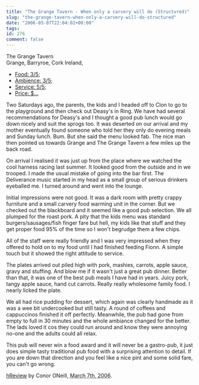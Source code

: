 ```yaml
---
title: "The Grange Tavern - When only a carvery will do (Structured)"
slug: "the-grange-tavern-when-only-a-carvery-will-do-structured"
date: "2006-03-07T22:04:02+00:00"
tags:
id: 276
comment: false
---
```

<div class="hreview">
 <div class="item vcard">
  <div class="fn org summary">The Grange Tavern</div>
  <span class="adr">
   <span class="street-address">Grange</span>,
   <span class="locality">Barryroe</span>,
   <span class="region">Cork</span>
   <span class="country-name">Ireland</span>,
  </span>
 </div>
 <ul>
  <li class="rating"><a href="http://en.wikipedia.org/wiki/Food" rel="tag">
   Food: <span class="value">3</span>/<span class="best">5</span></a>;</li>
  <li class="rating"><a href="http://flickr.com/photos/tags/Ambience" rel="tag">
   Ambience: <span class="value">3</span>/<span class="best">5</span></a>;</li>
  <li class="rating"><a href="http://en.wikipedia.org/wiki/Service" rel="tag">
   Service: <span class="value">5</span>/<span class="best">5</span></a>;</li>
  <li class="rating"><a href="http://en.wikipedia.org/wiki/Price" rel="tag">
   Price: <abbr class="value" title="1">$</abbr>...</a></li>
 </ul>
 <div class="description"><p>
Two Saturdays ago, the parents, the kids and I headed off to Clon to go to the playground and then check out Deasy's in Ring. We have had several recommendations for Deasy's and I thought a good pub lunch would go down nicely and suit the sprogs too. It was deserted on our arrival and my mother eventually found someone who told her they only do evening meals and Sunday lunch. Bum. But she said the menu looked fab. The nice man then pointed us towards Grange and The Grange Tavern a few miles up the back road.

On arrival I realised it was just up from the place where we watched the cool harness racing last summer. It looked good from the outside and in we trooped. I made the usual mistake of going into the bar first. The Deliverance music started in my head as a small group of serious drinkers eyeballed me. I turned around and went into the lounge. 

Initial impressions were not good. It was a dark room with pretty crappy furniture and a small carvery food warming unit in the corner. But we checked out the blackboard and it seemed like a good pub selection. We all plumped for the roast pork. A pity that the kids menu was standard burgers/sausages/fish finger fare but hell, my kids like that stuff and they get proper food 95% of the time so I won't begrudge them a few chips.

All of the staff were really friendly and I was very impressed when they offered to hold on to my food until I had finished feeding Fionn. A simple touch but it showed the right attitude to service. 

The plates arrived out piled high with pork, mashies, carrots, apple sauce, gravy and stuffing. And blow me if it wasn't just a great pub dinner. Better than that, it was one of the best pub meals I have had in years. Juicy pork, tangy apple sauce, hand cut carrots. Really really wholesome family food. I nearly licked the plate. 

We all had rice pudding for dessert, which again was clearly handmade as it was a wee bit undercooked but still tasty. A round of coffees and cappuccinos finished it off perfectly. Meanwhile, the pub had gone from empty to full in 30 minutes and the whole ambiance changed for the better. The lads loved it cos they could run around and know they were annoying no-one and the adults could all relax. 

This pub will never win a food award and it will never be a gastro-pub, it just does simple tasty traditional pub food with a surprising attention to detail. If you are down that direction and you feel like a nice pint and some solid fare, you can't go wrong.
 </p></div>
 <a href="http://microformats.org/wiki/hreview">hReview</a>
 by <span class="reviewer vcard"><span class="fn">Conor ONeill</span></span>, 
 <abbr class="dtreviewed" title="2006-03-07">March 7th, 2006</abbr>.
</div>